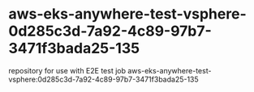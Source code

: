 # aws-eks-anywhere-test-vsphere-0d285c3d-7a92-4c89-97b7-3471f3bada25-135
repository for use with E2E test job aws-eks-anywhere-test-vsphere:0d285c3d-7a92-4c89-97b7-3471f3bada25-135
